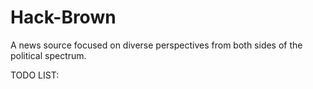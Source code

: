 # Hack-Brown
A news source focused on diverse perspectives from both sides of the political spectrum.


TODO LIST:
